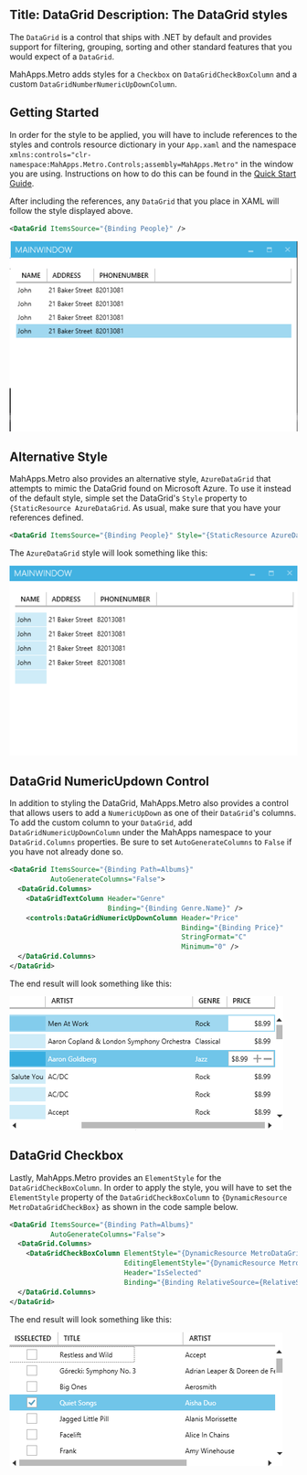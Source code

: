 Title: DataGrid
Description: The DataGrid styles
---

The `DataGrid` is a control that ships with .NET by default and provides support for filtering, grouping, sorting and other standard features that you would expect of a `DataGrid`.

MahApps.Metro adds styles for a `Checkbox` on `DataGridCheckBoxColumn` and a custom `DataGridNumberNumericUpDownColumn`.

## Getting Started

In order for the style to be applied, you will have to include references to the styles and controls resource dictionary in your `App.xaml` and the namespace `xmlns:controls="clr-namespace:MahApps.Metro.Controls;assembly=MahApps.Metro"` in the window you are using. Instructions on how to do this can be found in the [Quick Start Guide](/docs/guides/quick-start).

After including the references, any `DataGrid` that you place in XAML will follow the style displayed above.

```xml
<DataGrid ItemsSource="{Binding People}" />
```

![](images/default_datagrid_style.png)

## Alternative Style

MahApps.Metro also provides an alternative style, `AzureDataGrid` that attempts to mimic the DataGrid found on Microsoft Azure. To use it instead of the default style, simple set the DataGrid's `Style` property to `{StaticResource AzureDataGrid`. As usual, make sure that you have your references defined.

```xml
<DataGrid ItemsSource="{Binding People}" Style="{StaticResource AzureDataGrid}" />
```

The `AzureDataGrid` style will look something like this:

![](images/azure_datagrid_style.png)

## DataGrid NumericUpdown Control

In addition to styling the DataGrid, MahApps.Metro also provides a control that allows users to add a `NumericUpDown` as one of their `DataGrid`'s columns. To add the custom column to your `DataGrid`, add `DataGridNumericUpDownColumn` under the MahApps namespace to your `DataGrid.Columns` properties. Be sure to set `AutoGenerateColumns` to `False` if you have not already done so.

```xml
<DataGrid ItemsSource="{Binding Path=Albums}"
          AutoGenerateColumns="False">
  <DataGrid.Columns>
    <DataGridTextColumn Header="Genre"
                        Binding="{Binding Genre.Name}" />
    <controls:DataGridNumericUpDownColumn Header="Price"
                                          Binding="{Binding Price}"
                                          StringFormat="C"
                                          Minimum="0" />
  </DataGrid.Columns>
</DataGrid>
```

The end result will look something like this:

![](images/datagrid_numeric_up_down.png)

## DataGrid Checkbox

Lastly, MahApps.Metro provides an `ElementStyle` for the `DataGridCheckBoxColumn`. In order to apply the style, you will have to set the `ElementStyle` property of the `DataGridCheckBoxColumn` to `{DynamicResource MetroDataGridCheckBox}` as shown in the code sample below.

```xml
<DataGrid ItemsSource="{Binding Path=Albums}"
          AutoGenerateColumns="False">
  <DataGrid.Columns>
    <DataGridCheckBoxColumn ElementStyle="{DynamicResource MetroDataGridCheckBox}"
                            EditingElementStyle="{DynamicResource MetroDataGridCheckBox}"
                            Header="IsSelected"
                            Binding="{Binding RelativeSource={RelativeSource AncestorType=DataGridRow}, Path=IsSelected, Mode=OneWay}" />
  </DataGrid.Columns>
</DataGrid>
```

The end result will look something like this:

![](images/datagrid_checkbox.png)
